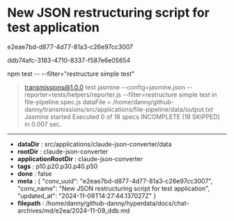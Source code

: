 # New JSON restructuring script for test application

e2eae7bd-d877-4d77-81a3-c26e97cc3007

ddb74afc-3183-4710-8337-f587e6e05654

npm test -- --filter="restructure simple test"
> transmissions@1.0.0 test
> jasmine --config=jasmine.json --reporter=tests/helpers/reporter.js --filter=restructure simple test
in file-pipeline.spec.js dataFile = /home/danny/github-danny/transmissions/src/applications/file-pipeline/data/output.txt
Jasmine started
Executed 0 of 18 specs INCOMPLETE (18 SKIPPED) in 0.007 sec.

---

* **dataDir** : src/applications/claude-json-converter/data
* **rootDir** : claude-json-converter
* **applicationRootDir** : claude-json-converter
* **tags** : p10.p20.p30.p40.p50
* **done** : false
* **meta** : {
  "conv_uuid": "e2eae7bd-d877-4d77-81a3-c26e97cc3007",
  "conv_name": "New JSON restructuring script for test application",
  "updated_at": "2024-11-09T14:27:44.137027Z"
}
* **filepath** : /home/danny/github-danny/hyperdata/docs/chat-archives/md/e2ea/2024-11-09_ddb.md